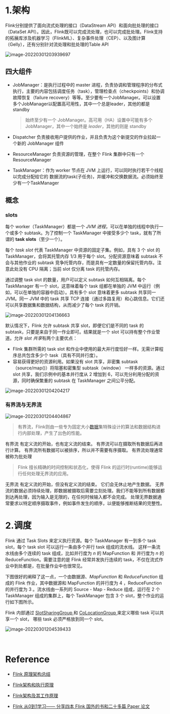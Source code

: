 



# 1.架构





Flink分别提供了面向流式处理的接口（DataStream API）和面向批处理的接口（DataSet API）。因此，Flink既可以完成流处理，也可以完成批处理。Flink支持的拓展库涉及机器学习（FlinkML）、复杂事件处理（CEP）、以及图计算（Gelly），还有分别针对流处理和批处理的Table API

![image-20220301203939697](C:\Users\wangzhou\AppData\Roaming\Typora\typora-user-images\image-20220301203939697.png)





## 四大组件

- JobManager：是执行过程中的 master 进程，负责协调和管理程序的分布式执行，主要的内容包括调度任务（task），管理检查点（checkpoints）和协调故障恢复（failure recovery）等等。至少要有一个JobManager。可以设置多个JobManager以配置高可用性，其中一个总是leader，其他的都是standby

  > 始终至少有一个 JobManager。高可用（HA）设置中可能有多个 JobManager，其中一个始终是 *leader*，其他的则是 standby

- Dispatcher 负责接收用户提供的作业，并且负责为这个新提交的作业拉起一个新的 JobManager 组件

- ResourceManager 负责资源的管理，在整个 Flink 集群中只有一个 ResourceManager

- TaskManager：作为 worker 节点在 JVM 上运行，可以同时执行若干个线程以完成分配给它的 数据流的task(子任务)，并缓冲和交换数据流。必须始终至少有一个TaskManager

 



## 概念

### slots

每个 worker（TaskManager）都是一个 *JVM 进程*，可以在单独的线程中执行一个或多个 subtask。为了控制一个 TaskManager 中接受多少个 task，就有了所谓的 **task slots**（至少一个）。

每个 *task slot* 代表 TaskManager 中资源的固定子集。例如，具有 3 个 slot 的 TaskManager，会将其托管内存 1/3 用于每个 slot。分配资源意味着 subtask 不会与其他作业的 subtask 竞争托管内存，而是具有一定数量的保留托管内存。注意此处没有 CPU 隔离；当前 slot 仅分离 task 的托管内存。

通过调整 task slot 的数量，用户可以定义 subtask 如何互相隔离。每个 TaskManager 有一个 slot，这意味着每个 task 组都在单独的 JVM 中运行（例如，可以在单独的容器中启动）。具有多个 slot 意味着更多 subtask 共享同一 JVM。同一 JVM 中的 task 共享 TCP 连接（通过多路复用）和心跳信息。它们还可以共享数据集和数据结构，从而减少了每个 task 的开销。

![image-20220301204136663](C:\Users\wangzhou\AppData\Roaming\Typora\typora-user-images\image-20220301204136663.png)

默认情况下，Flink 允许 subtask 共享 slot，即便它们是不同的 task 的 subtask，只要是来自于同一作业即可。结果就是一个 slot 可以持有整个作业管道。允许 *slot 共享*有两个主要优点：

- Flink 集群所需的 task slot 和作业中使用的最大并行度恰好一样。无需计算程序总共包含多少个 task（具有不同并行度）。
- 容易获得更好的资源利用。如果没有 slot 共享，非密集 subtask（source/map()）将阻塞和密集型 subtask（window） 一样多的资源。通过 slot 共享，我们示例中的基本并行度从 2 增加到 6，可以充分利用分配的资源，同时确保繁重的 subtask 在 TaskManager 之间公平分配。

![image-20220301204204217](C:\Users\wangzhou\AppData\Roaming\Typora\typora-user-images\image-20220301204204217.png)

### 有界流与无界流

![image-20220301204404867](C:\Users\wangzhou\AppData\Roaming\Typora\typora-user-images\image-20220301204404867.png)

> 有界流，Flink则由一些专为固定大小[数据](https://so.csdn.net/so/search?q=数据&spm=1001.2101.3001.7020)集特殊设计的算法和数据结构进行内部处理，产生了出色的性能。

有界流
有定义流的开始，也有定义流的结束。
有界流可以在摄取所有数据后再进行计算。
有界流所有数据可以被排序，所以并不需要有序摄取。
有界流处理通常被称为批处理

> Flink 擅长精确的时间控制和状态化，使得 Flink 的运行时(runtime)能够运行任何处理无界流的应用。

无界流
有定义流的开始，但没有定义流的结束。
它们会无休止地产生数据。
无界流的数据必须持续处理，即数据被摄取后需要立刻处理。我们不能等到所有数据都到达再处理，因为输入是无限的，在任何时候输入都不会完成。
处理无界数据通常要求以特定顺序摄取事件，例如事件发生的顺序，以便能够推断结果的完整性。



# 2.调度

Flink 通过 Task Slots 来定义执行资源。每个 TaskManager 有一到多个 task slot，每个 task slot 可以运行一条由多个并行 task 组成的流水线。 这样一条流水线由多个连续的 task 组成，比如并行度为 *n* 的 MapFunction 和 并行度为 *n* 的 ReduceFunction。需要注意的是 Flink 经常并发执行连续的 task，不仅在流式作业中到处都是，在批量作业中也很常见。

下图很好的阐释了这一点，一个由数据源、*MapFunction* 和 *ReduceFunction* 组成的 Flink 作业，其中数据源和 MapFunction 的并行度为 4 ，ReduceFunction 的并行度为 3 。流水线由一系列的 Source - Map - Reduce 组成，运行在 2 个 TaskManager 组成的集群上，每个 TaskManager 包含 3 个 slot，整个作业的运行如下图所示。

Flink 内部通过 [SlotSharingGroup ](https://github.com/apache/flink/blob/release-1.14//flink-runtime/src/main/java/org/apache/flink/runtime/jobmanager/scheduler/SlotSharingGroup.java)和 [CoLocationGroup ](https://github.com/apache/flink/blob/release-1.14//flink-runtime/src/main/java/org/apache/flink/runtime/jobmanager/scheduler/CoLocationGroup.java)来定义哪些 task 可以共享一个 slot， 哪些 task 必须严格放到同一个 slot。

![image-20220301204539433](C:\Users\wangzhou\AppData\Roaming\Typora\typora-user-images\image-20220301204539433.png)







​         









# Reference

- [Flink 原理架构总结](https://blog.csdn.net/u013560925/article/details/91381822)
- [Flink架构和执行原理](https://zhuanlan.zhihu.com/p/137055447)
- [Flink架构及其工作原理 ](https://www.cnblogs.com/code2one/p/10123112.html)

- [Flink 从0到1学习—— 分享四本 Flink 国外的书和二十多篇 Paper 论文](https://www.cnblogs.com/zhisheng/p/11299732.html)